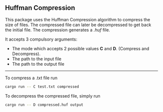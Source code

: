 ## Huffman Compression

This package uses the Huffman Compression algorithm to compress the size of files. The compressed file can later be decompressed to get back the initial file. The compression generates a *.huf* file.

It accepts 3 compulsory arguments:
* The mode which accepts 2 possible values **C** and **D**. (Compress and Decompress).
* The path to the input file
* The path to the output file

---
To compress a .txt file run

```bash
cargo run -- C test.txt compressed
```

To decompress the compressed file, simply run

```bash
cargo run -- D compressed.huf output
```

